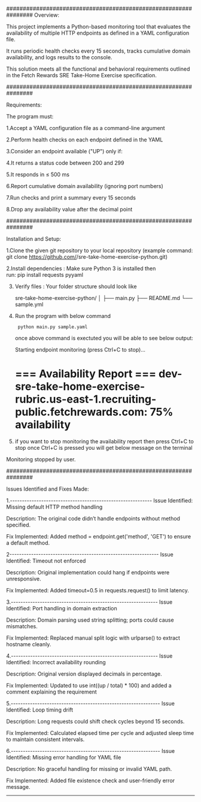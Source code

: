 ################################################################
Overview:

This project implements a Python-based monitoring tool that evaluates the availability of multiple HTTP endpoints as defined in a YAML configuration file.

It runs periodic health checks every 15 seconds, tracks cumulative domain availability, and logs results to the console.

This solution meets all the functional and behavioral requirements outlined in the Fetch Rewards SRE Take-Home Exercise specification.

################################################################

Requirements:

The program must:

1.Accept a YAML configuration file as a command-line argument

2.Perform health checks on each endpoint defined in the YAML

3.Consider an endpoint available ("UP") only if:

4.It returns a status code between 200 and 299

5.It responds in ≤ 500 ms

6.Report cumulative domain availability (ignoring port numbers)

7.Run checks and print a summary every 15 seconds

8.Drop any availability value after the decimal point

################################################################

Installation and Setup:

1.Clone the given git repository to your local repository
(example command: git clone https://github.com/<your-username>/sre-take-home-exercise-python.git)

2.Install dependencies : Make sure Python 3 is installed then  
 run: pip install requests pyyaml

3.  Verify files : Your folder structure should look like

    sre-take-home-exercise-python/
    │
    ├── main.py
    ├── README.md
    └── sample.yml

4.  Run the program with below command

         python main.py sample.yaml

    once above command is exectuted you will be able to see below output:

    Starting endpoint monitoring (press Ctrl+C to stop)...

    === Availability Report ===
    dev-sre-take-home-exercise-rubric.us-east-1.recruiting-public.fetchrewards.com: 75% availability
    ===========================

5.  if you want to stop monitoring the availability report then press Ctrl+C to stop once Ctrl+C is pressed you will get below message on the terminal

Monitoring stopped by user.

################################################################

Issues Identified and Fixes Made:

1.-----------------------------------------------------------
Issue Identified: Missing default HTTP method handling

Description: The original code didn’t handle endpoints without method specified.

Fix Implemented: Added method = endpoint.get('method', 'GET') to ensure a default method.

2--------------------------------------------------------------
Issue Identified: Timeout not enforced

Description: Original implementation could hang if endpoints were unresponsive.

Fix Implemented: Added timeout=0.5 in requests.request() to limit latency.

3.-------------------------------------------------------------
Issue Identified: Port handling in domain extraction

Description: Domain parsing used string splitting; ports could cause mismatches.

Fix Implemented: Replaced manual split logic with urlparse() to extract hostname cleanly.

4.-------------------------------------------------------------
Issue Identified: Incorrect availability rounding

Description: Original version displayed decimals in percentage.

Fix Implemented: Updated to use int((up / total) \* 100) and added a comment explaining the requirement

5.--------------------------------------------------------------
Issue Identified: Loop timing drift

Description: Long requests could shift check cycles beyond 15 seconds.

Fix Implemented: Calculated elapsed time per cycle and adjusted sleep time to maintain consistent intervals.

6.--------------------------------------------------------------
Issue Identified: Missing error handling for YAML file

Description: No graceful handling for missing or invalid YAML path.

Fix Implemented: Added file existence check and user-friendly error message.

---
